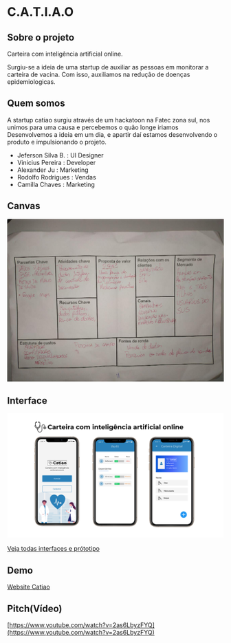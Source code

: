 # C.A.T.I.A.O

## Sobre o projeto

Carteira com inteligência artificial online.

Surgiu-se a ideia de uma startup de auxiliar as pessoas em monitorar a carteira de vacina.
Com isso, auxiliamos na redução de doenças epidemiologicas.

## Quem somos

A startup catiao surgiu através de um hackatoon na Fatec zona sul, nos unimos para uma causa e percebemos o quão longe iriamos
Desenvolvemos a ideia em um dia, e apartir daí estamos desenvolvendo o produto e impulsionando o projeto.

- Jeferson Silva B. : UI Designer
- Vinicius Pereira : Developer
- Alexander Ju : Marketing
- Rodolfo Rodrigues : Vendas
- Camilla Chaves : Marketing

## Canvas

![alt text](.github/canvas.jpg)

## Interface

![alt text](.github/interface-1.jpg)

[Veja todas interfaces e prótotipo](https://www.figma.com/proto/2S387jGqArf6LhbimXxfZ3/Hackathon-AFZS?node-id=1%3A4&scaling=scale-down)

## Demo

[Website Catiao](http://catiao.epizy.com)

## Pitch(Vídeo)
[https://www.youtube.com/watch?v=2as6LbyzFYQ](https://www.youtube.com/watch?v=2as6LbyzFYQ)
